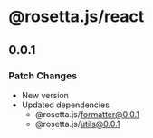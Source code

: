 # @rosetta.js/react

## 0.0.1

### Patch Changes

- New version
- Updated dependencies
  - @rosetta.js/formatter@0.0.1
  - @rosetta.js/utils@0.0.1
